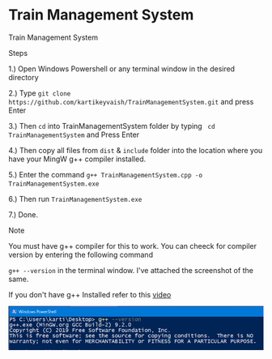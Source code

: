 # Train Management System
Train Management System

Steps 

1.) Open Windows Powershell or any terminal window in the desired directory

2.) Type `git clone https://github.com/kartikeyvaish/TrainManagementSystem.git` and press Enter

3.) Then `cd` into TrainManagementSystem folder by typing ` cd TrainManagementSystem` and Press Enter

4.) Then copy all files from `dist` & `include` folder into the location where you have your MingW g++ compiler installed.

5.) Enter the command `g++ TrainManagementSystem.cpp -o TrainManagementSystem.exe`

6.) Then run `TrainManagementSystem.exe`

7.) Done.

Note

You must have g++ compiler for this to work. You can cheeck for compiler version by entering the following command

`g++ --version` in the terminal window. I've attached the screenshot of the same.

If you don't have g++ Installed refer to this [video](https://www.youtube.com/watch?v=sXW2VLrQ3Bs)


![alt text](https://github.com/kartikeyvaish/TrainManagementSystem/blob/master/Screenshots/G%2B%2B%20Screenshot.png?raw=true)
